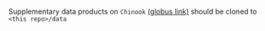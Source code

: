 Supplementary data products on `Chinook`
[(globus link)](https://app.globus.org/file-manager?destination_id=2602486c-1e0f-47a0-be15-eec1b0ff0f96&destination_path=%2FManuscripts%2FGenome_announcements%2F2025-09-12-Escherichia_coli_EPI300%2F)
should be cloned to `<this repo>/data`
